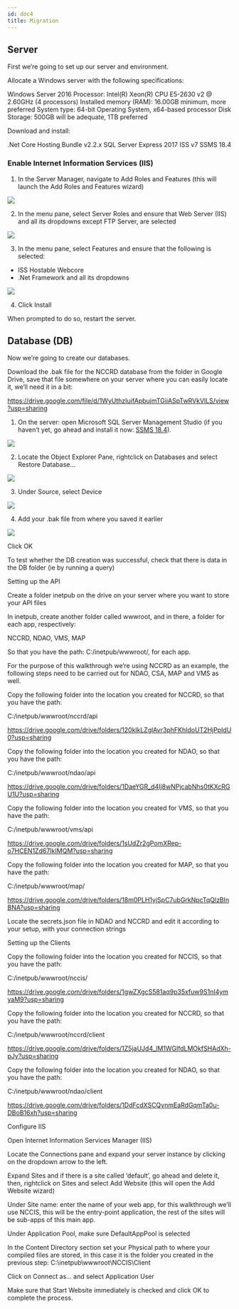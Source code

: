 ```yaml
---
id: doc4    
title: Migration
---
```



## Server
First we’re going to set up our server and environment. 

Allocate a Windows server with the following specifications: 

Windows Server 2016 
Processor: Intel(R) Xeon(R) CPU E5-2630 v2 @ 2.60GHz (4 processors) 
Installed memory (RAM): 16.00GB minimum, more preferred 
System type: 64-bit Operating System, x64-based processor 
Disk Storage: 500GB will be adequate, 1TB preferred

Download and install: 

.Net Core Hosting Bundle v2.2.x
SQL Server Express 2017
ISS v7
SSMS 18.4

### Enable Internet Information Services (IIS)

1. In the Server Manager, navigate to Add Roles and Features (this will launch the Add Roles and Features wizard)

![](assets/server-step1.gif)



2. In the menu pane, select Server Roles and ensure that Web Server (IIS) and all its dropdowns except FTP Server, are selected

![](assets\server-step2.gif)

3. In the menu pane, select Features and ensure that the following is selected: 
- ISS Hostable Webcore 
- .Net Framework and all its dropdowns

![](assets\server-step3.gif)


4. Click Install

When prompted to do so, restart the server.

## Database (DB)
Now we’re going to create our databases. 

Download the .bak file for the NCCRD database from the folder in Google Drive, save that file somewhere on your server where you can easily locate it, we’ll need it in a bit:

https://drive.google.com/file/d/1WyUthzIuifApbujmTGiiASpTwRVkVlLS/view?usp=sharing

1. On the server: open Microsoft SQL Server Management Studio (if you haven’t yet, go ahead and install it now: [SSMS 18.4](https://docs.microsoft.com/en-us/sql/ssms/download-sql-server-management-studio-ssms?view=sql-server-ver15#download-ssms)).


![](assets\db-step1.gif)


2. Locate the Object Explorer Pane, rightclick on Databases and select Restore Database…

![](assets\db-step2.gif)


3. Under Source, select Device

![](assets\db-step3.gif)


4. Add your .bak file from where you saved it earlier  

![](assets\db-step4.gif)

Click OK

To test whether the DB creation was successful, check that there is data in the DB folder (ie by running a query)


Setting up the API

Create a folder inetpub on the drive on your server where you want to store your API files

In inetpub, create another folder called wwwroot, and in there, a folder for each app, respectively: 

NCCRD, NDAO, VMS, MAP

So that you have the path: C:/inetpub/wwwroot/<app name>, for each app. 

For the purpose of this walkthrough we’re using NCCRD as an example, the following steps need to be carried out for NDAO, CSA, MAP and VMS as well.  

Copy the following folder into the location you created for NCCRD, so that you have the path:

C:/inetpub/wwwroot/nccrd/api

https://drive.google.com/drive/folders/120klkLZglAvr3phFKhIdoUT2HjPpldU0?usp=sharing

Copy the following folder into the location you created for NDAO, so that you have the path:

C:/inetpub/wwwroot/ndao/api

https://drive.google.com/drive/folders/1DaeYGR_d4Ij8wNPjcabNhs0tKXcRGU1U?usp=sharing

Copy the following folder into the location you created for VMS, so that you have the path:

C:/inetpub/wwwroot/vms/api

https://drive.google.com/drive/folders/1sUdZr2gPomXRep-o7HCEN1Zd67IkIMQM?usp=sharing

Copy the following folder into the location you created for MAP, so that you have the path:

C:/inetpub/wwwroot/map/

https://drive.google.com/drive/folders/18m0PLH1yjSpC7ubGrkNpcTqQlzBInBNA?usp=sharing


Locate the secrets.json file in NDAO and NCCRD and edit it according to your setup, with your connection strings


Setting up the Clients


Copy the following folder into the location you created for NCCIS, so that you have the path:
     
C:/inetpub/wwwroot/nccis/

https://drive.google.com/drive/folders/1gwZXgcS581aq9p35xfuw9S1nI4ymyaM9?usp=sharing

Copy the following folder into the location you created for NCCRD, so that you have the path:
     
C:/inetpub/wwwroot/nccrd/client

https://drive.google.com/drive/folders/1Z5jaUJd4_lM1WGlfdLMOkfSHAdXh-pJy?usp=sharing

Copy the following folder into the location you created for NDAO, so that you have the path:
     
C:/inetpub/wwwroot/ndao/client

https://drive.google.com/drive/folders/1DdFcdXSCQynmEaRdGqmTa0u-DBoB16xh?usp=sharing


Configure IIS

Open Internet Information Services Manager (IIS)


Locate the Connections pane and expand your server instance by clicking on the dropdown arrow to the left.



Expand Sites and if there is a site called ‘default’, go ahead and delete it, then, rightclick on Sites and select Add Website (this will open the Add Website wizard)




Under Site name: enter the name of your web app, for this walkthrough we’ll use NCCIS, this will be the entry-point application, the rest of the sites will be sub-apps of this main app. 



Under Application Pool, make sure DefaultAppPool is selected



In the Content Directory section set your Physical path to where your compiled files are stored, in this case it is the folder you created in the previous step: C:\inetpub\wwwroot\NCCIS\Client
























Click on Connect as… and select Application User



Make sure that Start Website immediately is checked and click OK to complete the process. 




